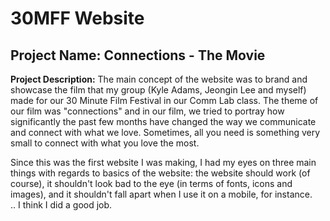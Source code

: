 # 30MFF Website
## Project Name: Connections - The Movie
**Project Description:** The main concept of the website was to brand and showcase the film that my group (Kyle Adams, Jeongin Lee and myself) made for our 30 Minute Film Festival in our Comm Lab class. The theme of our film was "connections" and in our film, we tried to portray how significantly the past few months have changed the way we communicate and connect with what we love. Sometimes, all you need is something very small to connect with what you love the most.  
  
Since this was the first website I was making, I had my eyes on three main things with regards to basics of the website: the website should work (of course), it shouldn't look bad to the eye (in terms of fonts, icons and images), and it shouldn't fall apart when I use it on a mobile, for instance.  
..
I think I did a good job.
